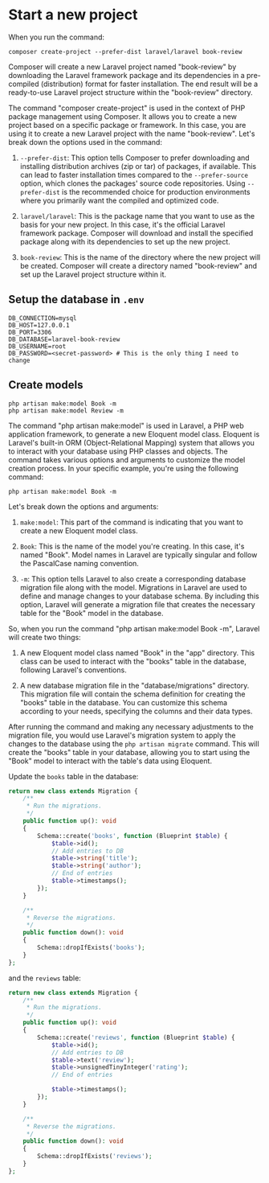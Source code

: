 # Start a new project

When you run the command:

```
composer create-project --prefer-dist laravel/laravel book-review
```

Composer will create a new Laravel project named "book-review" by downloading the Laravel framework package and its dependencies in a pre-compiled (distribution) format for faster installation. The end result will be a ready-to-use Laravel project structure within the "book-review" directory.

The command "composer create-project" is used in the context of PHP package management using Composer. It allows you to create a new project based on a specific package or framework. In this case, you are using it to create a new Laravel project with the name "book-review". Let's break down the options used in the command:

1. `--prefer-dist`: This option tells Composer to prefer downloading and installing distribution archives (zip or tar) of packages, if available. This can lead to faster installation times compared to the `--prefer-source` option, which clones the packages' source code repositories. Using `--prefer-dist` is the recommended choice for production environments where you primarily want the compiled and optimized code.

2. `laravel/laravel`: This is the package name that you want to use as the basis for your new project. In this case, it's the official Laravel framework package. Composer will download and install the specified package along with its dependencies to set up the new project.

3. `book-review`: This is the name of the directory where the new project will be created. Composer will create a directory named "book-review" and set up the Laravel project structure within it.

## Setup the database in `.env`
```
DB_CONNECTION=mysql
DB_HOST=127.0.0.1
DB_PORT=3306
DB_DATABASE=laravel-book-review
DB_USERNAME=root
DB_PASSWORD=<secret-password> # This is the only thing I need to change
```

## Create models
```
php artisan make:model Book -m
php artisan make:model Review -m
```
The command "php artisan make:model" is used in Laravel, a PHP web application framework, to generate a new Eloquent model class. Eloquent is Laravel's built-in ORM (Object-Relational Mapping) system that allows you to interact with your database using PHP classes and objects. The command takes various options and arguments to customize the model creation process. In your specific example, you're using the following command:

```
php artisan make:model Book -m
```

Let's break down the options and arguments:

1. `make:model`: This part of the command is indicating that you want to create a new Eloquent model class.

2. `Book`: This is the name of the model you're creating. In this case, it's named "Book". Model names in Laravel are typically singular and follow the PascalCase naming convention.

3. `-m`: This option tells Laravel to also create a corresponding database migration file along with the model. Migrations in Laravel are used to define and manage changes to your database schema. By including this option, Laravel will generate a migration file that creates the necessary table for the "Book" model in the database.

So, when you run the command "php artisan make:model Book -m", Laravel will create two things:

1. A new Eloquent model class named "Book" in the "app" directory. This class can be used to interact with the "books" table in the database, following Laravel's conventions.

2. A new database migration file in the "database/migrations" directory. This migration file will contain the schema definition for creating the "books" table in the database. You can customize this schema according to your needs, specifying the columns and their data types.

After running the command and making any necessary adjustments to the migration file, you would use Laravel's migration system to apply the changes to the database using the `php artisan migrate` command. This will create the "books" table in your database, allowing you to start using the "Book" model to interact with the table's data using Eloquent.

Update the `books` table in the database:
```php
return new class extends Migration {
    /**
     * Run the migrations.
     */
    public function up(): void
    {
        Schema::create('books', function (Blueprint $table) {
            $table->id();
            // Add entries to DB
            $table->string('title');
            $table->string('author');
            // End of entries
            $table->timestamps();
        });
    }

    /**
     * Reverse the migrations.
     */
    public function down(): void
    {
        Schema::dropIfExists('books');
    }
};
```

and the `reviews` table:
```php
return new class extends Migration {
    /**
     * Run the migrations.
     */
    public function up(): void
    {
        Schema::create('reviews', function (Blueprint $table) {
            $table->id();
            // Add entries to DB
            $table->text('review');
            $table->unsignedTinyInteger('rating');
            // End of entries

            $table->timestamps();
        });
    }

    /**
     * Reverse the migrations.
     */
    public function down(): void
    {
        Schema::dropIfExists('reviews');
    }
};
```